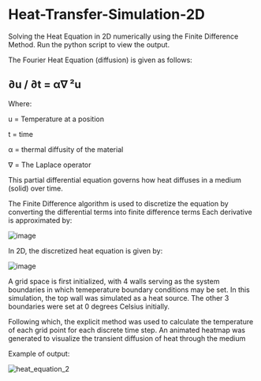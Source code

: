 # Heat-Transfer-Simulation-2D
Solving the Heat Equation in 2D numerically using the Finite Difference Method. Run the python script to view the output.

The Fourier Heat Equation (diffusion) is given as follows:

## ∂u / ∂t = α∇ ²u


Where:

u = Temperature at a position

t = time

α = thermal diffusity of the material

∇ = The Laplace operator


This partial differential equation governs how heat diffuses in a medium (solid) over time.

The Finite Difference algorithm is used to discretize the equation by converting the differential terms into finite difference terms
Each derivative is approximated by:

![image](https://github.com/BrandonTayKaiheng/Heat-Transfer-Simulation-2D/assets/115394445/f745c04e-9e65-4a55-bae7-ba36636c7274)

In 2D, the discretized heat equation is given by:

![image](https://github.com/BrandonTayKaiheng/Heat-Transfer-Simulation-2D/assets/115394445/4921c211-89d1-498a-9479-10ea51180549)

A grid space is first initialized, with 4 walls serving as the system boundaries in which temeperature boundary conditions may be set. In this simulation, the top wall was simulated as a heat source. The other 3 boundaries were set at 0 degrees Celsius initially.

Following which, the explicit method was used to calculate the temperature of each grid point for each discrete time step. An animated heatmap was generated to visualize the transient diffusion of heat through the medium

Example of output:

![heat_equation_2](https://github.com/BrandonTayKaiheng/Heat-Transfer-Simulation-2D/assets/115394445/703dad2f-f62c-463b-a0dd-dfb81eb2160b)
